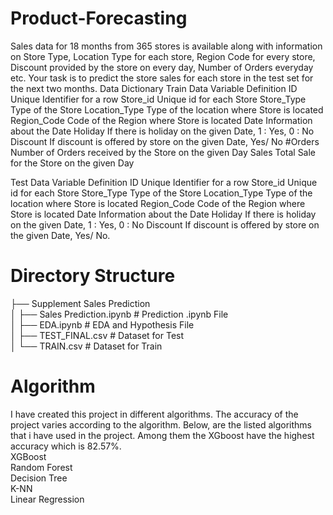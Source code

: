 # Product-Forecasting
Sales data for 18 months from 365 stores is available along with information on Store Type, Location Type for each store, Region Code for every store, Discount provided by the store on every day, Number of Orders everyday etc. Your task is to predict the store sales for each store in the test set for the next two months. Data Dictionary Train Data Variable Definition ID Unique Identifier for a row Store_id Unique id for each Store Store_Type Type of the Store Location_Type Type of the location where Store is located Region_Code Code of the Region where Store is located Date Information about the Date Holiday If there is holiday on the given Date, 1 : Yes, 0 : No Discount If discount is offered by store on the given Date, Yes/ No #Orders Number of Orders received by the Store on the given Day Sales Total Sale for the Store on the given Day

Test Data Variable Definition ID Unique Identifier for a row Store_id Unique id for each Store Store_Type Type of the Store Location_Type Type of the location where Store is located Region_Code Code of the Region where Store is located Date Information about the Date Holiday If there is holiday on the given Date, 1 : Yes, 0 : No Discount If discount is offered by store on the given Date, Yes/ No.
# Directory Structure
├── Supplement Sales Prediction  
│    ├── Sales Prediction.ipynb                    # Prediction .ipynb File  
│    ├── EDA.ipynb                                 # EDA and Hypothesis File  
│    ├── TEST_FINAL.csv                            # Dataset for Test  
│    └── TRAIN.csv                                 # Dataset for Train  

# Algorithm
I have created this project in different algorithms. The accuracy of the project varies according to the algorithm. Below, are the listed algorithms that i have used in the project. Among them the XGboost have the highest accuracy which is 82.57%.   
    XGBoost  
    Random Forest  
    Decision Tree  
    K-NN  
    Linear Regression  

